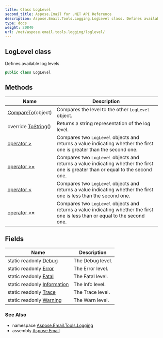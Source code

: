 ```yaml
---
title: Class LogLevel
second_title: Aspose.Email for .NET API Reference
description: Aspose.Email.Tools.Logging.LogLevel class. Defines available log levels
type: docs
weight: 20840
url: /net/aspose.email.tools.logging/loglevel/
---
```

## LogLevel class

Defines available log levels.

```csharp
public class LogLevel
```

## Methods

| Name | Description |
| --- | --- |
| [CompareTo](../../aspose.email.tools.logging/loglevel/compareto/)(object) | Compares the level to the other `LogLevel` object. |
| override [ToString](../../aspose.email.tools.logging/loglevel/tostring/)() | Returns a string representation of the log level. |
| [operator &gt;](../../aspose.email.tools.logging/loglevel/op_greaterthan/) | Compares two `LogLevel` objects and returns a value indicating whether the first one is greater than the second one. |
| [operator &gt;=](../../aspose.email.tools.logging/loglevel/op_greaterthanorequal/) | Compares two `LogLevel` objects and returns a value indicating whether the first one is greater than or equal to the second one. |
| [operator &lt;](../../aspose.email.tools.logging/loglevel/op_lessthan/) | Compares two `LogLevel` objects and returns a value indicating whether the first one is less than the second one. |
| [operator &lt;=](../../aspose.email.tools.logging/loglevel/op_lessthanorequal/) | Compares two `LogLevel` objects and returns a value indicating whether the first one is less than or equal to the second one. |

## Fields

| Name | Description |
| --- | --- |
| static readonly [Debug](../../aspose.email.tools.logging/loglevel/debug/) | The Debug level. |
| static readonly [Error](../../aspose.email.tools.logging/loglevel/error/) | The Error level. |
| static readonly [Fatal](../../aspose.email.tools.logging/loglevel/fatal/) | The Fatal level. |
| static readonly [Information](../../aspose.email.tools.logging/loglevel/information/) | The Info level. |
| static readonly [Trace](../../aspose.email.tools.logging/loglevel/trace/) | The Trace level. |
| static readonly [Warning](../../aspose.email.tools.logging/loglevel/warning/) | The Warn level. |

### See Also

* namespace [Aspose.Email.Tools.Logging](../../aspose.email.tools.logging/)
* assembly [Aspose.Email](../../)


